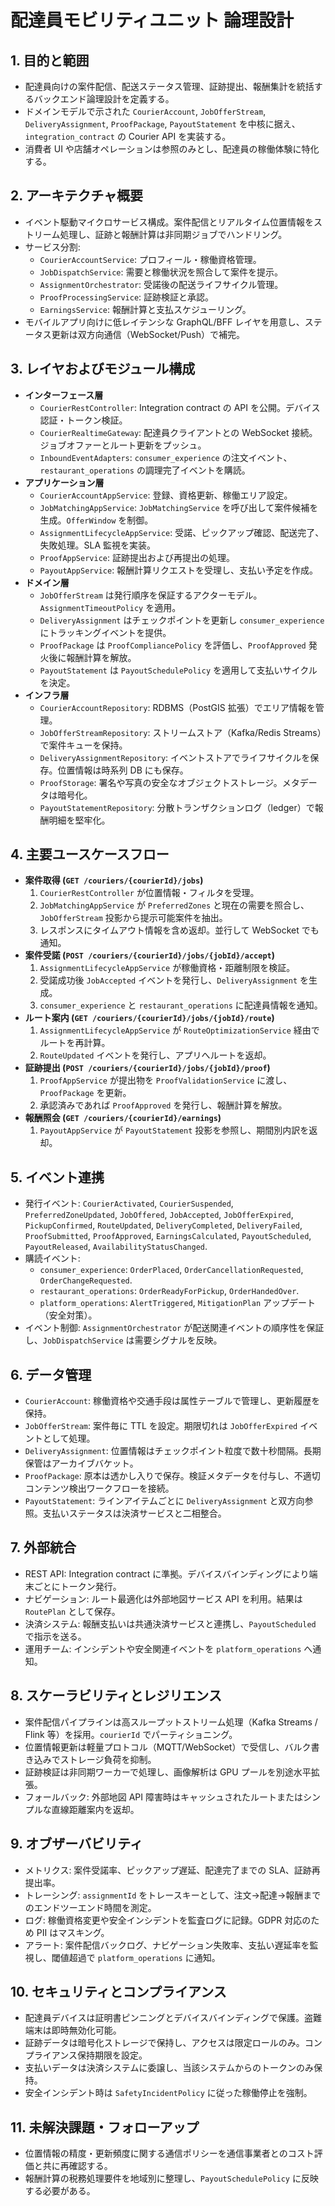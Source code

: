 # 配達員モビリティユニット 論理設計

## 1. 目的と範囲
- 配達員向けの案件配信、配送ステータス管理、証跡提出、報酬集計を統括するバックエンド論理設計を定義する。
- ドメインモデルで示された `CourierAccount`, `JobOfferStream`, `DeliveryAssignment`, `ProofPackage`, `PayoutStatement` を中核に据え、`integration_contract` の Courier API を実装する。
- 消費者 UI や店舗オペレーションは参照のみとし、配達員の稼働体験に特化する。

## 2. アーキテクチャ概要
- イベント駆動マイクロサービス構成。案件配信とリアルタイム位置情報をストリーム処理し、証跡と報酬計算は非同期ジョブでハンドリング。
- サービス分割:
  - `CourierAccountService`: プロフィール・稼働資格管理。
  - `JobDispatchService`: 需要と稼働状況を照合して案件を提示。
  - `AssignmentOrchestrator`: 受諾後の配送ライフサイクル管理。
  - `ProofProcessingService`: 証跡検証と承認。
  - `EarningsService`: 報酬計算と支払スケジューリング。
- モバイルアプリ向けに低レイテンシな GraphQL/BFF レイヤを用意し、ステータス更新は双方向通信（WebSocket/Push）で補完。

## 3. レイヤおよびモジュール構成
- **インターフェース層**
  - `CourierRestController`: Integration contract の API を公開。デバイス認証・トークン検証。
  - `CourierRealtimeGateway`: 配達員クライアントとの WebSocket 接続。ジョブオファーとルート更新をプッシュ。
  - `InboundEventAdapters`: `consumer_experience` の注文イベント、`restaurant_operations` の調理完了イベントを購読。
- **アプリケーション層**
  - `CourierAccountAppService`: 登録、資格更新、稼働エリア設定。
  - `JobMatchingAppService`: `JobMatchingService` を呼び出して案件候補を生成。`OfferWindow` を制御。
  - `AssignmentLifecycleAppService`: 受諾、ピックアップ確認、配送完了、失敗処理。SLA 監視を実装。
  - `ProofAppService`: 証跡提出および再提出の処理。
  - `PayoutAppService`: 報酬計算リクエストを受理し、支払い予定を作成。
- **ドメイン層**
  - `JobOfferStream` は発行順序を保証するアクターモデル。`AssignmentTimeoutPolicy` を適用。
  - `DeliveryAssignment` はチェックポイントを更新し `consumer_experience` にトラッキングイベントを提供。
  - `ProofPackage` は `ProofCompliancePolicy` を評価し、`ProofApproved` 発火後に報酬計算を解放。
  - `PayoutStatement` は `PayoutSchedulePolicy` を適用して支払いサイクルを決定。
- **インフラ層**
  - `CourierAccountRepository`: RDBMS（PostGIS 拡張）でエリア情報を管理。
  - `JobOfferStreamRepository`: ストリームストア（Kafka/Redis Streams）で案件キューを保持。
  - `DeliveryAssignmentRepository`: イベントストアでライフサイクルを保存。位置情報は時系列 DB にも保存。
  - `ProofStorage`: 署名や写真の安全なオブジェクトストレージ。メタデータは暗号化。
  - `PayoutStatementRepository`: 分散トランザクションログ（ledger）で報酬明細を堅牢化。

## 4. 主要ユースケースフロー
- **案件取得 (`GET /couriers/{courierId}/jobs`)**
  1. `CourierRestController` が位置情報・フィルタを受理。
  2. `JobMatchingAppService` が `PreferredZones` と現在の需要を照合し、`JobOfferStream` 投影から提示可能案件を抽出。
  3. レスポンスにタイムアウト情報を含め返却。並行して WebSocket でも通知。
- **案件受諾 (`POST /couriers/{courierId}/jobs/{jobId}/accept`)**
  1. `AssignmentLifecycleAppService` が稼働資格・距離制限を検証。
  2. 受諾成功後 `JobAccepted` イベントを発行し、`DeliveryAssignment` を生成。
  3. `consumer_experience` と `restaurant_operations` に配達員情報を通知。
- **ルート案内 (`GET /couriers/{courierId}/jobs/{jobId}/route`)**
  1. `AssignmentLifecycleAppService` が `RouteOptimizationService` 経由でルートを再計算。
  2. `RouteUpdated` イベントを発行し、アプリへルートを返却。
- **証跡提出 (`POST /couriers/{courierId}/jobs/{jobId}/proof`)**
  1. `ProofAppService` が提出物を `ProofValidationService` に渡し、`ProofPackage` を更新。
  2. 承認済みであれば `ProofApproved` を発行し、報酬計算を解放。
- **報酬照会 (`GET /couriers/{courierId}/earnings`)**
  1. `PayoutAppService` が `PayoutStatement` 投影を参照し、期間別内訳を返却。

## 5. イベント連携
- 発行イベント: `CourierActivated`, `CourierSuspended`, `PreferredZoneUpdated`, `JobOffered`, `JobAccepted`, `JobOfferExpired`, `PickupConfirmed`, `RouteUpdated`, `DeliveryCompleted`, `DeliveryFailed`, `ProofSubmitted`, `ProofApproved`, `EarningsCalculated`, `PayoutScheduled`, `PayoutReleased`, `AvailabilityStatusChanged`.
- 購読イベント:
  - `consumer_experience`: `OrderPlaced`, `OrderCancellationRequested`, `OrderChangeRequested`.
  - `restaurant_operations`: `OrderReadyForPickup`, `OrderHandedOver`.
  - `platform_operations`: `AlertTriggered`, `MitigationPlan` アップデート（安全対策）。
- イベント制御: `AssignmentOrchestrator` が配送関連イベントの順序性を保証し、`JobDispatchService` は需要シグナルを反映。

## 6. データ管理
- `CourierAccount`: 稼働資格や交通手段は属性テーブルで管理し、更新履歴を保持。
- `JobOfferStream`: 案件毎に TTL を設定。期限切れは `JobOfferExpired` イベントとして処理。
- `DeliveryAssignment`: 位置情報はチェックポイント粒度で数十秒間隔。長期保管はアーカイブバケット。
- `ProofPackage`: 原本は透かし入りで保存。検証メタデータを付与し、不適切コンテンツ検出ワークフローを接続。
- `PayoutStatement`: ラインアイテムごとに `DeliveryAssignment` と双方向参照。支払いステータスは決済サービスと二相整合。

## 7. 外部統合
- REST API: Integration contract に準拠。デバイスバインディングにより端末ごとにトークン発行。
- ナビゲーション: ルート最適化は外部地図サービス API を利用。結果は `RoutePlan` として保存。
- 決済システム: 報酬支払いは共通決済サービスと連携し、`PayoutScheduled` で指示を送る。
- 運用チーム: インシデントや安全関連イベントを `platform_operations` へ通知。

## 8. スケーラビリティとレジリエンス
- 案件配信パイプラインは高スループットストリーム処理（Kafka Streams / Flink 等）を採用。`courierId` でパーティショニング。
- 位置情報更新は軽量プロトコル（MQTT/WebSocket）で受信し、バルク書き込みでストレージ負荷を抑制。
- 証跡検証は非同期ワーカーで処理し、画像解析は GPU プールを別途水平拡張。
- フォールバック: 外部地図 API 障害時はキャッシュされたルートまたはシンプルな直線距離案内を返却。

## 9. オブザーバビリティ
- メトリクス: 案件受諾率、ピックアップ遅延、配達完了までの SLA、証跡再提出率。
- トレーシング: `assignmentId` をトレースキーとして、注文→配達→報酬までのエンドツーエンド時間を測定。
- ログ: 稼働資格変更や安全インシデントを監査ログに記録。GDPR 対応のため PII はマスキング。
- アラート: 案件配信バックログ、ナビゲーション失敗率、支払い遅延率を監視し、閾値超過で `platform_operations` に通知。

## 10. セキュリティとコンプライアンス
- 配達員デバイスは証明書ピンニングとデバイスバインディングで保護。盗難端末は即時無効化可能。
- 証跡データは暗号化ストレージで保持し、アクセスは限定ロールのみ。コンプライアンス保持期限を設定。
- 支払いデータは決済システムに委譲し、当該システムからのトークンのみ保持。
- 安全インシデント時は `SafetyIncidentPolicy` に従った稼働停止を強制。

## 11. 未解決課題・フォローアップ
- 位置情報の精度・更新頻度に関する通信ポリシーを通信事業者とのコスト評価と共に再確認する。
- 報酬計算の税務処理要件を地域別に整理し、`PayoutSchedulePolicy` に反映する必要がある。
